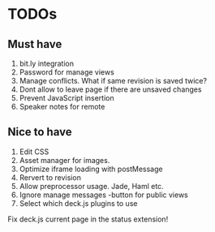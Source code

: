 # TODOs

## Must have

1. bit.ly integration
1. Password for manage views
1. Manage conflicts. What if same revision is saved twice?
1. Dont allow to leave page if there are unsaved changes
1. Prevent JavaScript insertion
1. Speaker notes for remote

## Nice to have

1. Edit CSS
1. Asset manager for images.
1. Optimize iframe loading with postMessage
1. Rervert to revision
1. Allow preprocessor usage. Jade, Haml etc.
1. Ignore manage messages -button for public views
1. Select which deck.js plugins to use

Fix deck.js current page in the status extension!